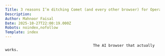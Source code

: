 ```yaml
---
Title: 3 reasons I’m ditching Comet (and every other browser) for Opera Neon
Description: 
Author: Mahnoor Faisal
Date: 2025-10-27T22:00:19.000Z
Robots: noindex,nofollow
Template: index
---
```


                                            The AI browser that actually works.
                                        